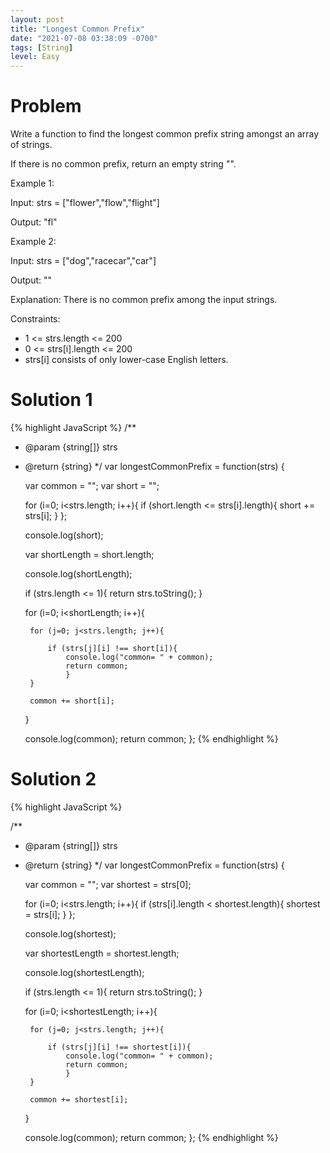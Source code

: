 ```yaml
---
layout: post
title: "Longest Common Prefix"
date: "2021-07-08 03:38:09 -0700"
tags: [String]
level: Easy
---
```


# Problem

Write a function to find the longest common prefix string amongst an array of strings.

If there is no common prefix, return an empty string "".

Example 1:

Input: strs = ["flower","flow","flight"]

Output: "fl"

Example 2:

Input: strs = ["dog","racecar","car"]

Output: ""

Explanation: There is no common prefix among the input strings.
 

Constraints:

- 1 <= strs.length <= 200
- 0 <= strs[i].length <= 200
- strs[i] consists of only lower-case English letters.

# Solution 1

{% highlight JavaScript %}
/**
 * @param {string[]} strs
 * @return {string}
 */
var longestCommonPrefix = function(strs) {
    
    var common = "";
    var short = "";
    
    for (i=0; i<strs.length; i++){
        if (short.length <= strs[i].length){
            short += strs[i];
        }
    };
    
    console.log(short);
    
    var shortLength = short.length;
    
    console.log(shortLength);
    
    if (strs.length <= 1){
        return strs.toString();
    }
    
    for (i=0; i<shortLength; i++){
        
        for (j=0; j<strs.length; j++){
        
            if (strs[j][i] !== short[i]){
                console.log("common= " + common);
                return common;
                }
        }
        
        common += short[i];
    }
    
    
    console.log(common);
    return common;
};
{% endhighlight %}

# Solution 2

{% highlight JavaScript %}

/**
 * @param {string[]} strs
 * @return {string}
 */
var longestCommonPrefix = function(strs) {
    
    var common = "";
    var shortest = strs[0];
    
    for (i=0; i<strs.length; i++){
        if (strs[i].length < shortest.length){
            shortest = strs[i];
        }
    };
    
    console.log(shortest);
    
    var shortestLength = shortest.length;
    
    console.log(shortestLength);
    
    if (strs.length <= 1){
        return strs.toString();
    }
    
    for (i=0; i<shortestLength; i++){
        
        for (j=0; j<strs.length; j++){
        
            if (strs[j][i] !== shortest[i]){
                console.log("common= " + common);
                return common;
                }
        }
        
        common += shortest[i];
    }
    
    
    console.log(common);
    return common;
};
{% endhighlight %}